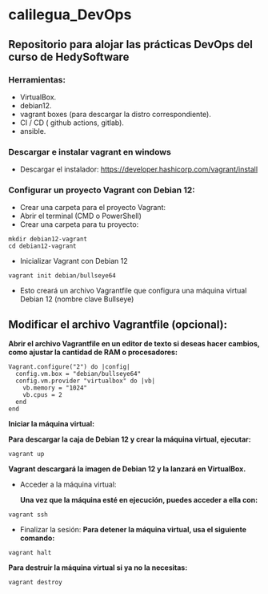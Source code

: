 # calilegua_DevOps

## Repositorio para alojar las prácticas DevOps del curso de HedySoftware

### Herramientas:
- VirtualBox.
- debian12.
- vagrant boxes (para descargar la distro correspondiente).
- CI / CD ( github actions, gitlab).
- ansible.
  

### Descargar e instalar vagrant en windows

- Descargar el instalador: https://developer.hashicorp.com/vagrant/install
### Configurar un proyecto Vagrant con Debian 12:

- Crear una carpeta para el proyecto Vagrant:
- Abrir el terminal (CMD o PowerShell)
- Crear una carpeta para tu proyecto:
  
```
mkdir debian12-vagrant
cd debian12-vagrant
```
- Inicializar Vagrant con Debian 12

```
vagrant init debian/bullseye64
```
- Esto creará un archivo Vagrantfile que configura una máquina virtual Debian 12 (nombre clave Bullseye)

## Modificar el archivo Vagrantfile (opcional):

__Abrir el archivo Vagrantfile en un editor de texto si deseas hacer cambios, como ajustar la cantidad de RAM o procesadores:__
```
Vagrant.configure("2") do |config|
  config.vm.box = "debian/bullseye64"
  config.vm.provider "virtualbox" do |vb|
    vb.memory = "1024"
    vb.cpus = 2
  end
end
```
__Iniciar la máquina virtual:__

__Para descargar la caja de Debian 12 y crear la máquina virtual, ejecutar:__

```
vagrant up
```
__Vagrant descargará la imagen de Debian 12 y la lanzará en VirtualBox.__

- Acceder a la máquina virtual:

  __Una vez que la máquina esté en ejecución, puedes acceder a ella con:__
  
```
vagrant ssh

```
- Finalizar la sesión:
  __Para detener la máquina virtual, usa el siguiente comando:__

```
vagrant halt
```
__Para destruir la máquina virtual si ya no la necesitas:__

```
vagrant destroy
```
